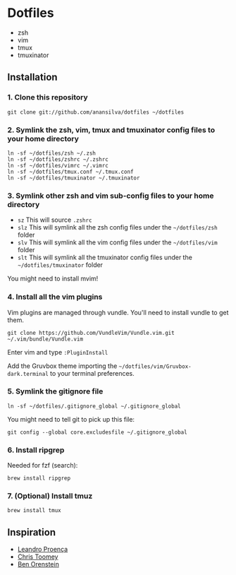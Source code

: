 Dotfiles
=======

- zsh
- vim
- tmux
- tmuxinator

Installation
------------

### 1. Clone this repository
```
git clone git://github.com/anansilva/dotfiles ~/dotfiles
```

### 2. Symlink the zsh, vim, tmux and tmuxinator config files to your home directory

```
ln -sf ~/dotfiles/zsh ~/.zsh
ln -sf ~/dotfiles/zshrc ~/.zshrc
ln -sf ~/dotfiles/vimrc ~/.vimrc
ln -sf ~/dotfiles/tmux.conf ~/.tmux.conf
ln -sf ~/dotfiles/tmuxinator ~/.tmuxinator
```

### 3. Symlink other zsh and vim sub-config files to your home directory

- `sz` This will source `.zshrc`
- `slz` This will symlink all the zsh config files under the `~/dotfiles/zsh`
folder
- `slv` This will symlink all the vim config files under the `~/dotfiles/vim` folder
- `slt` This will symlink all the tmuxinator config files under the `~/dotfiles/tmuxinator` folder

You might need to install mvim!

### 4. Install all the vim plugins
Vim plugins are managed through vundle. You'll need to install vundle to get them.

```
git clone https://github.com/VundleVim/Vundle.vim.git ~/.vim/bundle/Vundle.vim
```

Enter vim and type `:PluginInstall`

Add the Gruvbox theme importing the `~/dotfiles/vim/Gruvbox-dark.terminal` to
your terminal preferences.

### 5. Symlink the gitignore file
```
ln -sf ~/dotfiles/.gitignore_global ~/.gitignore_global
```

You might need to tell git to pick up this file:

```
git config --global core.excludesfile ~/.gitignore_global
```

### 6. Install ripgrep

Needed for fzf (search):

```
brew install ripgrep
```

### 7. (Optional) Install tmuz

```
brew install tmux
```

Inspiration
-----------

- [Leandro Proença](https://github.com/leandronsp/dotfiles)
- [Chris Toomey](https://github.com/christoomey/dotfiles)
- [Ben Orenstein](https://github.com/r00k/dotfiles)
